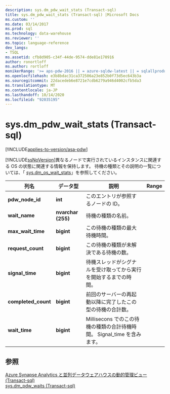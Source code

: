 ```yaml
---
description: sys.dm_pdw_wait_stats (Transact-sql)
title: sys.dm_pdw_wait_stats (Transact-sql) |Microsoft Docs
ms.custom: ''
ms.date: 03/14/2017
ms.prod: sql
ms.technology: data-warehouse
ms.reviewer: ''
ms.topic: language-reference
dev_langs:
- TSQL
ms.assetid: cfb8d905-c34f-44de-9574-dde81e170916
author: ronortloff
ms.author: rortloff
monikerRange: '>= aps-pdw-2016 || = azure-sqldw-latest || = sqlallproducts-allversions'
ms.openlocfilehash: e3b8bdac31ca372506a23e852b0f73d5ec643b3a
ms.sourcegitcommit: 22dacedeb6e8721e7cdb6279a946d4002cfb5da3
ms.translationtype: MT
ms.contentlocale: ja-JP
ms.lasthandoff: 10/14/2020
ms.locfileid: "92035195"
---
```

# <a name="sysdm_pdw_wait_stats-transact-sql"></a>sys.dm_pdw_wait_stats (Transact-sql)
[!INCLUDE[applies-to-version/asa-pdw](../../includes/applies-to-version/asa-pdw.md)]

  [!INCLUDE[ssNoVersion](../../includes/ssnoversion-md.md)]異なるノードで実行されているインスタンスに関連する OS の状態に関連する情報を保持します。 待機の種類とその説明の一覧については、「 [sys.dm_os_wait_stats](https://msdn.microsoft.com/library/ms179984\(v=sql.120\).aspx)」を参照してください。  
  
|列名|データ型|説明|Range|  
|-----------------|---------------|-----------------|-----------|  
|**pdw_node_id**|**int**|このエントリが参照するノードの ID。||  
|**wait_name**|**nvarchar (255)**|待機の種類の名前。||  
|**max_wait_time**|**bigint**|この待機の種類の最大待機時間。||  
|**request_count**|**bigint**|この待機の種類が未解決である待機の数。||  
|**signal_time**|**bigint**|待機スレッドがシグナルを受け取ってから実行を開始するまでの時間。||  
|**completed_count**|**bigint**|前回のサーバーの再起動以降に完了したこの型の待機の合計数。||  
|**wait_time**|**bigint**|Millisecons でのこの待機の種類の合計待機時間。 Signal_time を含みます。||  
  
## <a name="see-also"></a>参照  
 [Azure Synapse Analytics と並列データウェアハウスの動的管理ビュー &#40;Transact-sql&#41;](../../relational-databases/system-dynamic-management-views/sql-and-parallel-data-warehouse-dynamic-management-views.md)   
 [sys.dm_pdw_waits &#40;Transact-sql&#41;](../../relational-databases/system-dynamic-management-views/sys-dm-pdw-waits-transact-sql.md)  
  
  
